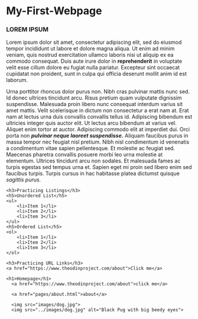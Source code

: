 # My-First-Webpage<!DOCTYPE html>
<html lang=""en">
  <head>
    <meta charset="UTF-8">
    <title>Grant's First Webpage</title>
  </head>

  <body> 
    <h3>LOREM IPSUM</h3>
    <p>
        Lorem ipsum dolor sit amet, consectetur adipiscing elit, 
        sed do eiusmod tempor incididunt ut labore et dolore magna 
        aliqua. Ut enim ad minim veniam, quis nostrud exercitation 
        ullamco laboris nisi ut aliquip ex ea commodo consequat. 
        Duis aute irure dolor in <strong>reprehenderit</strong> in 
        voluptate velit esse cillum dolore eu fugiat nulla pariatur. 
        Excepteur sint occaecat cupidatat non proident, sunt in 
        culpa qui officia deserunt mollit anim id est laborum.
    </p>
    <p>
        Urna porttitor rhoncus dolor purus non. Nibh cras pulvinar 
        mattis nunc sed. Id donec ultrices tincidunt arcu. Risus 
        pretium quam vulputate dignissim suspendisse. Malesuada 
        proin libero nunc consequat interdum varius sit amet mattis. 
        Velit scelerisque in dictum non consectetur a erat nam at. 
        Erat nam at lectus urna duis convallis convallis tellus id. 
        Adipiscing bibendum est ultricies integer quis auctor elit. 
        Ut lectus arcu bibendum at varius vel. Aliquet enim tortor 
        at auctor. Adipiscing commodo elit at imperdiet dui. 
        Orci porta non <strong><em>pulvinar neque laoreet suspendisse.</em></strong> 
        Aliquam faucibus purus in massa tempor nec feugiat nisl 
        pretium. Nibh nisl condimentum id venenatis a condimentum 
        vitae sapien pellentesque. Et molestie ac feugiat sed. 
        Maecenas pharetra convallis posuere morbi leo urna molestie 
        at elementum. Ultrices tincidunt arcu non sodales. Et 
        malesuada fames ac turpis egestas sed tempus urna et. 
        Sapien eget mi proin sed libero enim sed faucibus turpis. 
        Turpis cursus in hac habitasse platea dictumst quisque 
        <em>sagittis purus.</em>
    </p>
 
    <h3>Practicing Listings</h3>
    <h5>Unordered List</h5>
    <ul>
        <li>Item 1</li>
        <li>Item 2</li>
        <li>Item 3</li>
    </ul>
    <h5>Ordered List</h5>
    <ol>
        <li>Item 1</li>
        <li>Item 2</li>
        <li>Item 3</li>
    </ol>
  
    <h3>Practicing URL Links</h3>
    <a href="https://www.theodinproject.com/about">Click me</a>
 
    <h1>Homepage</h1>
      <a href="https://www.theodinproject.com/about">click me</a>
  
      <a href="pages/about.html">about</a>

      <img src="images/dog.jpg">
      <img src="../images/dog.jpg" alt="Black Pug with big beedy eyes"> 
  </body>
</html>
